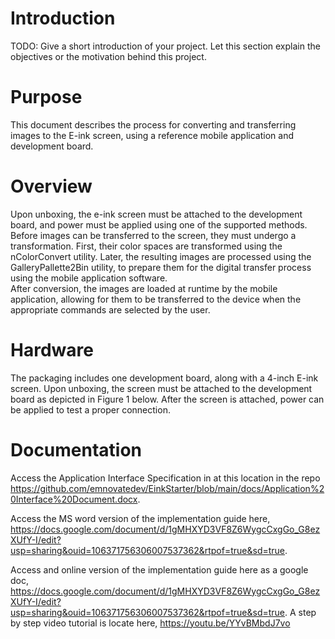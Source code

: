 # Introduction 
TODO: Give a short introduction of your project. Let this section explain the objectives or the motivation behind this project. 

# Purpose
This document describes the process for converting and transferring images to the E-ink screen, using a reference mobile application and development board.

# Overview
Upon unboxing, the e-ink screen must be attached to the development board, and power must be applied using one of the supported methods.
Before images can be transferred to the screen, they must undergo a transformation.  First, their color spaces are transformed using the nColorConvert utility.  Later, the resulting images are processed using the GalleryPallette2Bin utility, to prepare them for the digital transfer process using the mobile application software.   
After conversion, the images are loaded at runtime by the mobile application, allowing for them to be transferred to the device when the appropriate commands are selected by the user.

# Hardware 
The packaging includes one development board, along with a 4-inch E-ink screen.  Upon unboxing, the screen must be attached to the development board as depicted in Figure 1 below.  After the screen is attached, power can be applied to test a proper connection.

# Documentation 

Access the Application Interface Specification in at this location in the repo https://github.com/emnovatedev/EinkStarter/blob/main/docs/Application%20Interface%20Document.docx.

Access the MS word version of the implementation guide here, https://docs.google.com/document/d/1gMHXYD3VF8Z6WygcCxgGo_G8ezXUfY-I/edit?usp=sharing&ouid=106371756306007537362&rtpof=true&sd=true.

Access and online version of the implementation guide here as a google doc, https://docs.google.com/document/d/1gMHXYD3VF8Z6WygcCxgGo_G8ezXUfY-I/edit?usp=sharing&ouid=106371756306007537362&rtpof=true&sd=true.
A step by step video tutorial is locate here, https://youtu.be/YYvBMbdJ7vo
